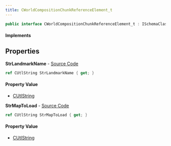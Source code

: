 ```yaml
---
title: CWorldCompositionChunkReferenceElement_t
---
```


```csharp
public interface CWorldCompositionChunkReferenceElement_t : ISchemaClass<CWorldCompositionChunkReferenceElement_t>, ISchemaField, ISchemaClass, INativeHandle
```

#### Implements

## Properties

**StrLandmarkName** - [Source Code](https://github.com/swiftly-solution/swiftlys2/blob/master/managed/src/SwiftlyS2.Generated/Schemas/Interfaces/CWorldCompositionChunkReferenceElement_t.cs#L18)

```csharp
ref CUtlString StrLandmarkName { get; }
```

#### Property Value

- [CUtlString](/docs/api/shared/natives/cutlstring)

**StrMapToLoad** - [Source Code](https://github.com/swiftly-solution/swiftlys2/blob/master/managed/src/SwiftlyS2.Generated/Schemas/Interfaces/CWorldCompositionChunkReferenceElement_t.cs#L16)

```csharp
ref CUtlString StrMapToLoad { get; }
```

#### Property Value

- [CUtlString](/docs/api/shared/natives/cutlstring)

